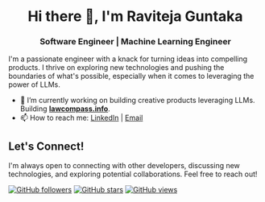 <h1 align="center">Hi there 👋, I'm Raviteja Guntaka </h1>
<h3 align="center">Software Engineer | Machine Learning Engineer </h3>

I'm a passionate engineer with a knack for turning ideas into compelling products. I thrive on exploring new technologies and pushing the boundaries of what's possible, especially when it comes to leveraging the power of LLMs.

- 🔭 I’m currently working on building creative products leveraging LLMs. Building **[lawcompass.info](http://lawcompass.info/)**.
- 📫 How to reach me: [LinkedIn](https://www.linkedin.com/in/ravi-teja-reddy/) | [Email](guntaka.ravitejareddy@gmail.com)

## Let's Connect!

I'm always open to connecting with other developers, discussing new technologies, and exploring potential collaborations. Feel free to reach out!

[![GitHub followers](https://img.shields.io/github/followers/raviteja-reddy-guntaka?style=social)](https://github.com/raviteja-reddy-guntaka?tab=followers)
[![GitHub stars](https://img.shields.io/github/stars/raviteja-reddy-guntaka?style=social)](https://github.com/raviteja-reddy-guntaka?tab=repositories)
[![GitHub views](https://komarev.com/ghpvc/?username=raviteja-reddy-guntaka)](https://github.com/raviteja-reddy-guntaka)
